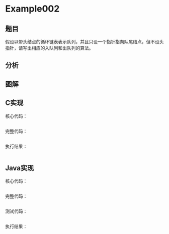 # Example002

## 题目

假设以带头结点的循环链表表示队列，并且只设一个指针指向队尾结点，但不设头指针，请写出相应的入队列和出队列的算法。

## 分析

## 图解

## C实现

核心代码：

```c

```

完整代码：

```c

```

执行结果：

```text

```

## Java实现

核心代码：

```java

```

完整代码：

```java

```

测试代码：

```java

```

执行结果：

```text

```